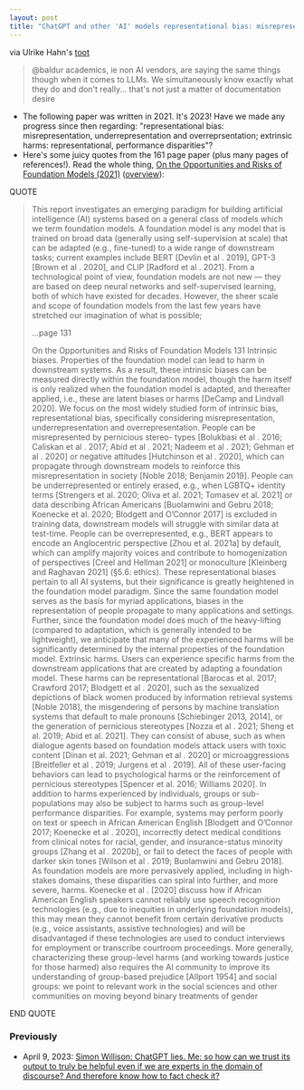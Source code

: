 ```yaml
---
layout: post
title: "ChatGPT and other 'AI' models representational bias: misrepresentation, underrepresentation and overreprsentation; extrinsic harms: representational, performance disparities from 'On the Opportunities and Risks of Foundation Models' (2021) "
---
```


via Ulrike Hahn's [toot](https://fediscience.org/@UlrikeHahn/110407268640707229)

>@baldur academics, ie non AI vendors, are saying the same things
>though when it comes to LLMs.
>We simultaneously know exactly what they do and don't really...
>that's not just a matter of documentation desire
* The following paper was written in 2021. It's 2023! Have we made any progress since then regarding: "representational bias: misrepresentation, underrepresentation and overreprsentation; extrinsic harms: representational, performance disparities"?
* Here's some juicy quotes from the 161 page paper (plus many pages of references!). Read the whole thing, [On the Opportunities and Risks of Foundation Models (2021)](https://arxiv.org/pdf/2108.07258.pdf) ([overview](https://fsi.stanford.edu/publication/opportunities-and-risks-foundation-models)):

QUOTE

<blockquote>
This report investigates an emerging paradigm for building artificial intelligence (AI) systems
based on a general class of models which we term foundation models. A foundation model is any
model that is trained on broad data (generally using self-supervision at scale) that can be adapted
(e.g., fine-tuned) to a wide range of downstream tasks; current examples include BERT [Devlin et al .
2019], GPT-3 [Brown et al . 2020], and CLIP [Radford et al . 2021]. From a technological point of view,
foundation models are not new — they are based on deep neural networks and self-supervised
learning, both of which have existed for decades. However, the sheer scale and scope of foundation
models from the last few years have stretched our imagination of what is possible; 


...page 131


On the Opportunities and Risks of Foundation Models 131
Intrinsic biases. Properties of the foundation model can lead to harm in downstream systems.
As a result, these intrinsic biases can be measured directly within the foundation model, though
the harm itself is only realized when the foundation model is adapted, and thereafter applied,
i.e., these are latent biases or harms [DeCamp and Lindvall 2020]. We focus on the most widely
studied form of intrinsic bias, representational bias, specifically considering misrepresentation,
underrepresentation and overrepresentation. People can be misrepresented by pernicious stereo-
types [Bolukbasi et al . 2016; Caliskan et al . 2017; Abid et al . 2021; Nadeem et al . 2021; Gehman et al .
2020] or negative attitudes [Hutchinson et al . 2020], which can propagate through downstream
models to reinforce this misrepresentation in society [Noble 2018; Benjamin 2019]. People can be
underrepresented or entirely erased, e.g., when LGBTQ+ identity terms [Strengers et al. 2020;
Oliva et al. 2021; Tomasev et al. 2021] or data describing African Americans [Buolamwini and Gebru
2018; Koenecke et al. 2020; Blodgett and O’Connor 2017] is excluded in training data, downstream
models will struggle with similar data at test-time. People can be overrepresented, e.g., BERT
appears to encode an Anglocentric perspective [Zhou et al. 2021a] by default, which can amplify
majority voices and contribute to homogenization of perspectives [Creel and Hellman 2021] or
monoculture [Kleinberg and Raghavan 2021] (§5.6: ethics). These representational biases pertain to
all AI systems, but their significance is greatly heightened in the foundation model paradigm. Since
the same foundation model serves as the basis for myriad applications, biases in the representation
of people propagate to many applications and settings. Further, since the foundation model does
much of the heavy-lifting (compared to adaptation, which is generally intended to be lightweight),
we anticipate that many of the experienced harms will be significantly determined by the internal
properties of the foundation model.
Extrinsic harms. Users can experience specific harms from the downstream applications that are
created by adapting a foundation model. These harms can be representational [Barocas et al. 2017;
Crawford 2017; Blodgett et al . 2020], such as the sexualized depictions of black women produced by
information retrieval systems [Noble 2018], the misgendering of persons by machine translation
systems that default to male pronouns [Schiebinger 2013, 2014], or the generation of pernicious
stereotypes [Nozza et al . 2021; Sheng et al. 2019; Abid et al. 2021]. They can consist of abuse, such
as when dialogue agents based on foundation models attack users with toxic content [Dinan et al.
2021; Gehman et al . 2020] or microaggressions [Breitfeller et al . 2019; Jurgens et al . 2019]. All of
these user-facing behaviors can lead to psychological harms or the reinforcement of pernicious
stereotypes [Spencer et al. 2016; Williams 2020].
In addition to harms experienced by individuals, groups or sub-populations may also be subject
to harms such as group-level performance disparities. For example, systems may perform poorly
on text or speech in African American English [Blodgett and O’Connor 2017; Koenecke et al . 2020],
incorrectly detect medical conditions from clinical notes for racial, gender, and insurance-status
minority groups [Zhang et al . 2020b], or fail to detect the faces of people with darker skin tones
[Wilson et al . 2019; Buolamwini and Gebru 2018]. As foundation models are more pervasively
applied, including in high-stakes domains, these disparities can spiral into further, and more severe,
harms. Koenecke et al . [2020] discuss how if African American English speakers cannot reliably
use speech recognition technologies (e.g., due to inequities in underlying foundation models), this
may mean they cannot benefit from certain derivative products (e.g., voice assistants, assistive
technologies) and will be disadvantaged if these technologies are used to conduct interviews for
employment or transcribe courtroom proceedings. More generally, characterizing these group-level
harms (and working towards justice for those harmed) also requires the AI community to improve
its understanding of group-based prejudice [Allport 1954] and social groups: we point to relevant
work in the social sciences and other communities on moving beyond binary treatments of gender

</blockquote>

END QUOTE

### Previously

* April 9, 2023: [Simon Willison: ChatGPT lies. Me: so how can we trust its output to truly be helpful even if we are experts in the domain of discourse? And therefore know how to fact check it?](http://rolandtanglao.com/2023/04/09/p3-simon-wilison-chatgpt-lies-so-how-can-we-trust-it/)
